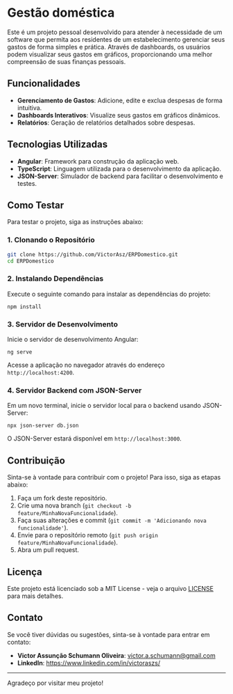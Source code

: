 # Gestão doméstica

Este é um projeto pessoal desenvolvido para atender à necessidade de um software que permita aos residentes de um estabelecimento gerenciar seus gastos de forma simples e prática. Através de dashboards, os usuários podem visualizar seus gastos em gráficos, proporcionando uma melhor compreensão de suas finanças pessoais.

## Funcionalidades

- **Gerenciamento de Gastos**: Adicione, edite e exclua despesas de forma intuitiva.
- **Dashboards Interativos**: Visualize seus gastos em gráficos dinâmicos.
- **Relatórios**: Geração de relatórios detalhados sobre despesas.

## Tecnologias Utilizadas

- **Angular**: Framework para construção da aplicação web.
- **TypeScript**: Linguagem utilizada para o desenvolvimento da aplicação.
- **JSON-Server**: Simulador de backend para facilitar o desenvolvimento e testes.

## Como Testar

Para testar o projeto, siga as instruções abaixo:

### 1. Clonando o Repositório

```bash
git clone https://github.com/VictorAsz/ERPDomestico.git
cd ERPDomestico
```

### 2. Instalando Dependências

Execute o seguinte comando para instalar as dependências do projeto:

```
npm install
```

### 3. Servidor de Desenvolvimento

Inicie o servidor de desenvolvimento Angular:

```
ng serve
```

Acesse a aplicação no navegador através do endereço `http://localhost:4200`.

### 4. Servidor Backend com JSON-Server

Em um novo terminal, inicie o servidor local para o backend usando JSON-Server:

```
npx json-server db.json
```

O JSON-Server estará disponível em `http://localhost:3000`.

## Contribuição

Sinta-se à vontade para contribuir com o projeto! Para isso, siga as etapas abaixo:

1. Faça um fork deste repositório.
2. Crie uma nova branch (`git checkout -b feature/MinhaNovaFuncionalidade`).
3. Faça suas alterações e commit (`git commit -m 'Adicionando nova funcionalidade'`).
4. Envie para o repositório remoto (`git push origin feature/MinhaNovaFuncionalidade`).
5. Abra um pull request.

## Licença

Este projeto está licenciado sob a MIT License - veja o arquivo [LICENSE](LICENSE) para mais detalhes.

## Contato

Se você tiver dúvidas ou sugestões, sinta-se à vontade para entrar em contato:

- **Victor Assunção Schumann Oliveira**: victor.a.schumann@gmail.com
- **LinkedIn**: https://www.linkedin.com/in/victoraszs/

---

Agradeço por visitar meu projeto!
